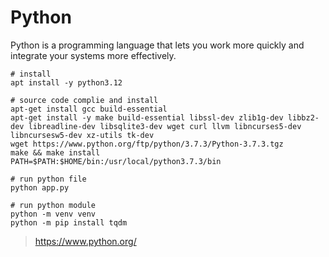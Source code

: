# Python

Python is a programming language that lets you work more quickly and integrate your systems more effectively.

```shell
# install
apt install -y python3.12

# source code complie and install
apt-get install gcc build-essential
apt-get install -y make build-essential libssl-dev zlib1g-dev libbz2-dev libreadline-dev libsqlite3-dev wget curl llvm libncurses5-dev libncursesw5-dev xz-utils tk-dev
wget https://www.python.org/ftp/python/3.7.3/Python-3.7.3.tgz
make && make install
PATH=$PATH:$HOME/bin:/usr/local/python3.7.3/bin

# run python file
python app.py

# run python module
python -m venv venv
python -m pip install tqdm
```

> https://www.python.org/
